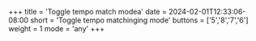 +++
title = 'Toggle tempo match modea'
date = 2024-02-01T12:33:06-08:00
short = 'Toggle tempo matchinging mode'
buttons = ['5','8','7','6']
weight = 1
mode = 'any'
+++



